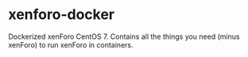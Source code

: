 # xenforo-docker
Dockerized xenForo CentOS 7. Contains all the things you need (minus xenForo) to run xenForo in containers.
